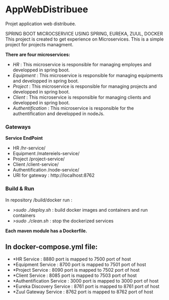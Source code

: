 # AppWebDistribuee
Projet application web distribuée.

SPRING BOOT MICROCSERVICE USING SPRING, EUREKA, ZUUL, DOCKER
This project is created to get experience on Microservices. This is a simple project for projects managment.

**There are four microservices:**
- *HR* : This microservice is responsible for managing employes and developped in spring boot.
- *Equipment* : This microservice is responsible for managing equipments and developped in spring boot.
- *Project* : This microservice is responsible for managing projects and developped in spring boot.
- *Client* : This microservice is responsible for managing clients and developped in spring boot.
- *Authentification* : This microservice is responsible for the authentification and developped in nodeJs.

### Gateways ###
 **Service	EndPoint**
- HR	/hr-service/
- Equipment	/matereiels-service/
- Project	/project-service/
- Client	/client-service/
- Authentification	/node-service/
- URI for gateway : http://localhost:8762

### Build & Run ###

In repository /build/docker run :

- *>sudo ./deploy.sh* : build docker images and containers and run containers
- *>sudo ./clean.sh* : stop the dockerized services

**Each maven module has a Dockerfile.**

## In docker-compose.yml file:

 - *HR Service : 8880 port is mapped to 7500 port of host
 - *Equipment Service : 8700 port is mapped to 7501 port of host
 - *Project Service : 8090 port is mapped to 7502 port of host
 - *Client Service : 8085 port is mapped to 7503 port of host
 - *Authentification Service : 3000 port is mapped to 3000 port of host
 - *Eureka Discovery Service : 8761 port is mapped to 8761 port of host
 - *Zuul Gateway Service : 8762 port is mapped to 8762 port of host
